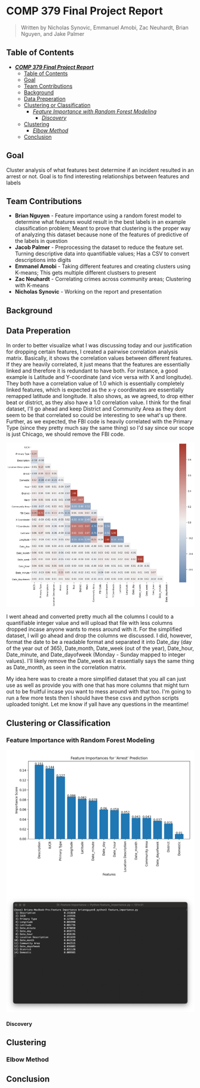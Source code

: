 # COMP 379 Final Project Report

> Written by Nicholas Synovic, Emmanuel Amobi, Zac Neuhardt, Brian Nguyen, and Jake Palmer

## Table of Contents

- ***[COMP 379 Final Project Report](#comp-379-final-project-report)***
  - [Table of Contents](#table-of-contents)
  - [Goal](#goal)
  - [Team Contributions](#team-contributions)
  - [Background](#background)
  - [Data Preperation](#data-preperation)
  - [Clustering or Classification](#clustering-or-classification)
    - *[Feature Importance with Random Forest Modeling](#feature-importance-with-random-forest-modeling)*
      - *[Discovery](#discovery)*
  - [Clustering](#clustering)
    - *[Elbow Method](#elbow-method)*
  - [Conclusion](#conclusion)

## Goal

Cluster analysis of what features best determine if an incident resulted in an arrest or not. Goal is to find interesting relationships between features and labels

## Team Contributions

- **Brian Nguyen** - Feature importance using a random forest model to determine what features would result in the best labels in an example classification problem; Meant to prove that clustering is the proper way of analyzing this dataset because none of the features of predictive of the labels in question
- **Jacob Palmer** - Preprocessing the dataset to reduce the feature set. Turning descriptive data into quantifiable values; Has a CSV to convert descriptions into digits
- **Emmanel Amobi** - Taking different features and creating clusters using K-means; This gets multiple different clustsers to present
- **Zac Neuhardt** - Correlating crimes across community areas; Clustering with K-means
- **Nicholas Synovic** - Working on the report and presentation

## Background

## Data Preperation

In order to better visualize what I was discussing today and our justification for dropping certain features, I created a pairwise correlation analysis matrix. Basically, it shows the correlation values between different features. If they are heavily correlated, it just means that the features are essentially linked and therefore it is redundant to have both. For instance, a good example is Latitude and Y-coordinate (and vice versa with X and longitude). They both have a correlation value of 1.0 which is essentially completely linked features, which is expected as the x-y coordinates are essentially remapped latitude and longitude. It also shows, as we agreed, to drop either beat or district, as they also have a 1.0 correlation value. I think for the final dataset, I'll go ahead and keep District and Community Area as they dont seem to be that correlated so could be interesting to see what's up there. Further, as we expected, the FBI code is heavily correlated with the Primary Type (since they pretty much say the same thing) so I'd say since our scope is just Chicago, we should remove the FBI code.

![Processed Data Pairwise Coorelation](Processed%20Data%20Pairwise%20Coorelation%20Matrix.png)

I went ahead and converted pretty much all the columns I could to a quantifiable integer value and will upload that file with less columns dropped incase anyone wants to mess around with it. For the simplified dataset, I will go ahead and drop the columns we discussed. I did, however, format the date to be a readable format and separated it into Date_day (day of the year out of 365), Date,month, Date_week (out of the year), Date_hour, Date_minute, and Date_dayofweek (Monday - Sunday mapped to integer values). I'll likely remove the Date_week as it essentially says the same thing as Date_month, as seen in the correlation matrix.

My idea here was to create a more simplified dataset that you all can just use as well as provide you with one that has more columns that might turn out to be fruitful incase you want to mess around with that too. I'm going to run a few more tests then I should have these csvs and python scripts uploaded tonight. Let me know if yall have any questions in the meantime!

## Clustering or Classification

### Feature Importance with Random Forest Modeling

![Feature Importance](./feature_importance/feature_importance.png)
![Feature Importance Output](./feature_importance/feature_importance_output.png)

#### Discovery

## Clustering

### Elbow Method

## Conclusion
